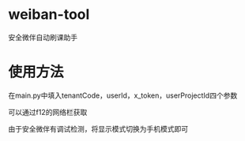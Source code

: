 # weiban-tool

安全微伴自动刷课助手

# 使用方法

在main.py中填入tenantCode，userId，x_token，userProjectId四个参数

可以通过f12的网络栏获取

由于安全微伴有调试检测，将显示模式切换为手机模式即可
